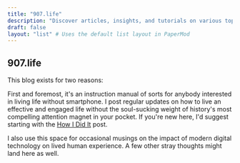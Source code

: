 ```yaml
---
title: "907.life"
description: "Discover articles, insights, and tutorials on various topics."
draft: false
layout: "list" # Uses the default list layout in PaperMod
---
```


## 907.life
This blog exists for two reasons:

First and foremost, it's an instruction manual of sorts for anybody interested in living life without smartphone. I post regular updates on how to live an effective and engaged life without the soul-sucking weight of history's most compelling attention magnet in your pocket. If you're new here, I'd suggest starting with the [How I Did It](https://907.life/how-i-did-it/) post.
 
I also use this space for occasional musings on the impact of modern digital technology on lived human experience. A few other stray thoughts might land here as well.